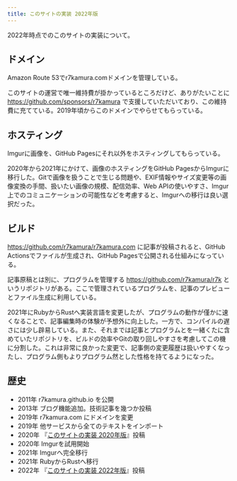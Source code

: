 ```yaml
---
title: このサイトの実装 2022年版
---
```


2022年時点でのこのサイトの実装について。

## ドメイン

Amazon Route 53でr7kamura.comドメインを管理している。

このサイトの運営で唯一維持費が掛かっているところだけど、ありがたいことに <https://github.com/sponsors/r7kamura> で支援していただいており、この維持費に充てている。2019年頃からこのドメインでやらせてもらっている。

## ホスティング

Imgurに画像を、GitHub Pagesにそれ以外をホスティングしてもらっている。

2020年から2021年にかけて、画像のホスティングをGitHub PagesからImgurに移行した。Gitで画像を扱うことで生じる問題や、EXIF情報やサイズ変更等の画像変換の手間、扱いたい画像の規模、配信効率、Web APIの使いやすさ、Imgur上でのコミュニケーションの可能性などを考慮すると、Imgurへの移行は良い選択だった。

## ビルド

<https://github.com/r7kamura/r7kamura.com> に記事が投稿されると、GitHub Actionsでファイルが生成され、GitHub Pagesで公開される仕組みになっている。

記事原稿とは別に、プログラムを管理する <https://github.com/r7kamura/r7k> というリポジトリがある。ここで管理されているプログラムを、記事のプレビューとファイル生成に利用している。

2021年にRubyからRustへ実装言語を変更したが、プログラムの動作が僅かに速くなることで、記事編集時の体験が予想外に向上した。一方で、コンパイルの遅さには少し辟易している。また、それまでは記事とプログラムとを一緒くたに含めていたリポジトリを、ビルドの効率やGitの取り回しやすさを考慮してこの機に分割した。これは非常に良かった変更で、記事側の変更履歴は扱いやすくなったし、プログラム側もよりプログラム然とした性格を持てるようになった。

## 歴史

- 2011年 r7kamura.github.io を公開
- 2013年 ブログ機能追加。技術記事を幾つか投稿
- 2019年 r7kamura.com にドメインを変更
- 2019年 他サービスから全てのテキストをインポート
- 2020年 『[このサイトの実装 2020年版](/articles/2020-09-23-this-site-setup-2020)』投稿
- 2020年 Imgurを試用開始
- 2021年 Imgurへ完全移行
- 2021年 RubyからRustへ移行
- 2022年 『[このサイトの実装 2022年版](/articles/2022-01-05-this-site-setup-2022)』投稿
